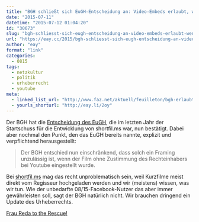 ```yaml
---
title: "BGH schließt sich EuGH-Entscheidung an: Video-Embeds erlaubt, wenn vom Urheber hochgeladen"
date: "2015-07-11"
datetime: "2015-07-12 01:04:20"
id: "30673"
slug: "bgh-schliesst-sich-eugh-entscheidung-an-video-embeds-erlaubt-wenn-vom-urheber-hochgeladen"
url: "https://eay.cc/2015/bgh-schliesst-sich-eugh-entscheidung-an-video-embeds-erlaubt-wenn-vom-urheber-hochgeladen/"
author: "eay"
format: "link"
categories:
  - 0815
tags:
  - netzkultur
  - politik
  - urheberrecht
  - youtube
meta:
  - linked_list_url: "http://www.faz.net/aktuell/feuilleton/bgh-erlaubt-einbetten-von-internetvideos-mit-einschraenkung-13694289.html"
  - yourls_shorturl: "http://eay.li/2oy"
---
```


Der BGH hat die [Entscheidung des EuGH](//eay.cc/2014/eugh-eingebettete-videos-verstossen-nicht-gegen-das-urheberrecht/), die im letzten Jahr der Startschuss für die Entwicklung von shortfil.ms war, nun bestätigt. Dabei aber nochmal den Punkt, den das EuGH bereits nannte, explizit und verpflichtend herausgestellt:

> Der BGH entschied nun einschränkend, dass solch ein Framing unzulässig ist, wenn der Film ohne Zustimmung des Rechteinhabers bei Youtube eingestellt wurde.

Bei [shortfil.ms](http://shortfil.ms/) mag das recht unproblematisch sein, weil Kurzfilme meist direkt vom Regisseur hochgeladen werden und wir (meistens) wissen, was wir tun. Wie der unbedarfte 08/15-Facebook-Nutzer das aber immer gewährleisten soll, sagt der BGH natürlich nicht. Wir brauchen dringend ein Update des Urheberrechts.

[Frau Reda to the Rescue!](http://www.wired.co.uk/news/archive/2015-07/10/public-selfies-saved-by-a-german-pirate)
